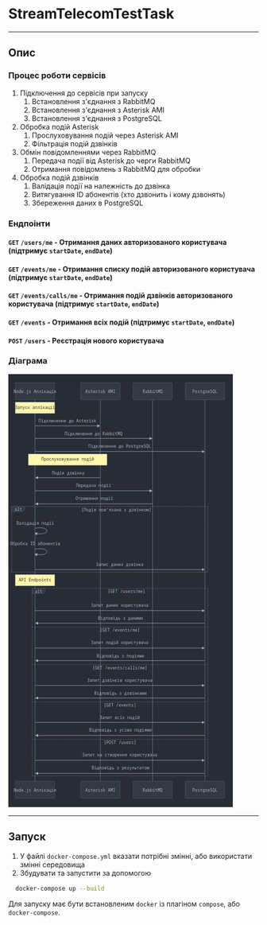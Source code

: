# StreamTelecomTestTask

---
## Опис 
### Процес роботи сервісів
1. Підключення до сервісів при запуску
   1. Встановлення з'єднання з RabbitMQ
   2. Встановлення з'єднання з Asterisk AMI
   3. Встановлення з'єднання з PostgreSQL
2. Обробка подій Asterisk
   1. Прослуховування подій через Asterisk AMI
   2. Фільтрація подій дзвінків
3. Обмін повідомленнями через RabbitMQ
   1. Передача події від Asterisk до черги RabbitMQ
   2. Отримання повідомлень з RabbitMQ для обробки
4. Обробка подій дзвінків
   1. Валідація події на належність до дзвінка
   2. Витягування ID абонентів (хто дзвонить і кому дзвонять)
   3. Збереження даних в PostgreSQL

### Ендпоінти
#### `GET` `/users/me` - Отримання даних авторизованого користувача (підтримує `startDate`, `endDate`)
#### `GET` `/events/me` - Отримання списку подій авторизованого користувача (підтримує `startDate`, `endDate`)
#### `GET` `/events/calls/me` - Отримання подій дзвінків авторизованого користувача (підтримує `startDate`, `endDate`)
#### `GET` `/events` - Отримання всіх подій (підтримує `startDate`, `endDate`)
#### `POST` `/users` - Реєстрація нового користувача

### Діаграма
![img.png](img.png)

---
## Запуск
1. У файлі `docker-compose.yml` вказати потрібні змінні, або використати змінні середовища
2. Збудувати та запустити за допомогою 
```sh 
  docker-compose up --build
```
Для запуску має бути встановленим `docker` із плагіном `compose`, або `docker-compose`.


